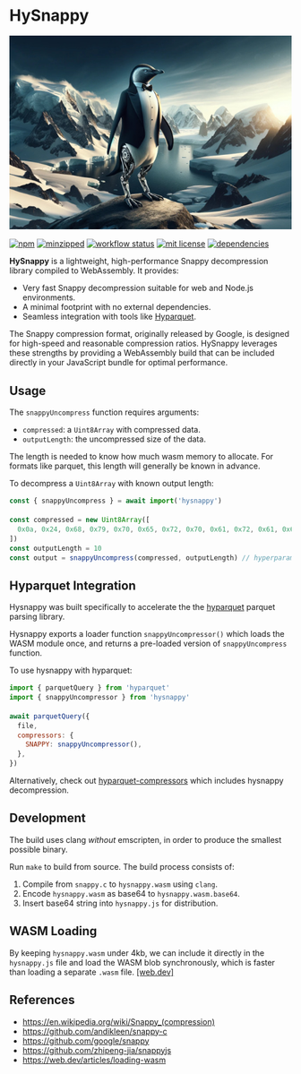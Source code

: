 # HySnappy

![hysnappy penguin](hysnappy.jpg)

[![npm](https://img.shields.io/npm/v/hysnappy)](https://www.npmjs.com/package/hysnappy)
[![minzipped](https://img.shields.io/bundlephobia/minzip/hysnappy)](https://www.npmjs.com/package/hysnappy)
[![workflow status](https://github.com/hyparam/hysnappy/actions/workflows/ci.yml/badge.svg)](https://github.com/hyparam/hysnappy/actions)
[![mit license](https://img.shields.io/badge/License-MIT-orange.svg)](https://opensource.org/licenses/MIT)
[![dependencies](https://img.shields.io/badge/Dependencies-0-blueviolet)](https://www.npmjs.com/package/hysnappy?activeTab=dependencies)

**HySnappy** is a lightweight, high-performance Snappy decompression library compiled to WebAssembly. It provides:
- Very fast Snappy decompression suitable for web and Node.js environments.
- A minimal footprint with no external dependencies.
- Seamless integration with tools like [Hyparquet](https://github.com/hyparam/hyparquet).


The Snappy compression format, originally released by Google, is designed for high-speed and reasonable compression ratios. HySnappy leverages these strengths by providing a WebAssembly build that can be included directly in your JavaScript bundle for optimal performance.

## Usage

The `snappyUncompress` function requires arguments:
 - `compressed`: a `Uint8Array` with compressed data.
 - `outputLength`: the uncompressed size of the data.

The length is needed to know how much wasm memory to allocate.
For formats like parquet, this length will generally be known in advance.

To decompress a `Uint8Array` with known output length:

```javascript
const { snappyUncompress } = await import('hysnappy')

const compressed = new Uint8Array([
  0x0a, 0x24, 0x68, 0x79, 0x70, 0x65, 0x72, 0x70, 0x61, 0x72, 0x61, 0x6d
])
const outputLength = 10
const output = snappyUncompress(compressed, outputLength) // hyperparam
```

## Hyparquet Integration

Hysnappy was built specifically to accelerate the the [hyparquet](https://github.com/hyparam/hyparquet) parquet parsing library.

Hysnappy exports a loader function `snappyUncompressor()` which loads the WASM module once, and returns a pre-loaded version of `snappyUncompress` function.

To use hysnappy with hyparquet:

```javascript
import { parquetQuery } from 'hyparquet'
import { snappyUncompressor } from 'hysnappy'

await parquetQuery({
  file,
  compressors: {
    SNAPPY: snappyUncompressor(),
  },
})
```

Alternatively, check out [hyparquet-compressors](https://github.com/hyparam/hyparquet-compressors) which includes hysnappy decompression.

## Development

The build uses clang _without_ emscripten, in order to produce the smallest possible binary.

Run `make` to build from source. The build process consists of:

1. Compile from `snappy.c` to `hysnappy.wasm` using `clang`.
2. Encode `hysnappy.wasm` as base64 to `hysnappy.wasm.base64`.
3. Insert base64 string into `hysnappy.js` for distribution.

## WASM Loading

By keeping `hysnappy.wasm` under 4kb, we can include it directly in the `hysnappy.js` file and load the WASM blob synchronously, which is faster than loading a separate `.wasm` file. [[web.dev]](https://web.dev/articles/loading-wasm)

## References

 - https://en.wikipedia.org/wiki/Snappy_(compression)
 - https://github.com/andikleen/snappy-c
 - https://github.com/google/snappy
 - https://github.com/zhipeng-jia/snappyjs
 - https://web.dev/articles/loading-wasm
